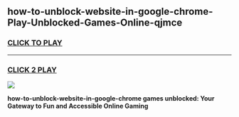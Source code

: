
## how-to-unblock-website-in-google-chrome-Play-Unblocked-Games-Online-qjmce
<h3>
<a href="https://premium76.site?title=how-to-unblock-website-in-google-chrome&ref=25A">CLICK TO PLAY</a></h3>
<hr>

<h3>
<a href="https://premium76.site?title=how-to-unblock-website-in-google-chrome&ref=25A">CLICK 2 PLAY</a>
  
</h3>

<a href="https://premium76.site?title=how-to-unblock-website-in-google-chrome&ref=25A"><img src="https://clearcache.store/games.png"></a>


**how-to-unblock-website-in-google-chrome games unblocked: Your Gateway to Fun and Accessible Online Gaming**
